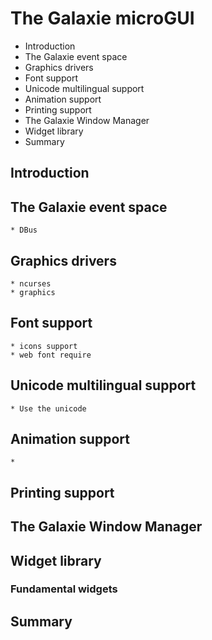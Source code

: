 # The Galaxie microGUI

 * Introduction
 * The Galaxie event space
 * Graphics drivers
 * Font support
 * Unicode multilingual support
 * Animation support
 * Printing support
 * The Galaxie Window Manager
 * Widget library
 * Summary


## Introduction

## The Galaxie event space
    * DBus

## Graphics drivers
    * ncurses
    * graphics


## Font support
    * icons support
    * web font require

## Unicode multilingual support
    * Use the unicode

## Animation support
    * 

##  Printing support

## The Galaxie Window Manager

## Widget library
### Fundamental widgets
## Summary
